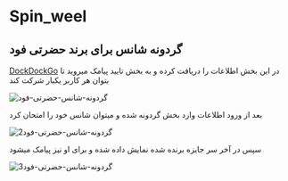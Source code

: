 # Spin_weel
 ## **گردونه شانس برای برند حضرتی فود**
[DockDockGo](https://camo.githubusercontent.com/4e573a4ba175e7168aad9701a8352aff425c449d6e7611e02df7c2cd8f2a8ec5/68747470733a2f2f696d672e736869656c64732e696f2f62616467652f2d4a6176617363697072742d626c61636b3f7374796c653d666f722d7468652d6261646765266c6f676f3d6a617661736372697074)
در این بخش اطلاعات را دریافت کرده و به بخش تایید پیامک میروید تا بتوان هر کاربر یکبار شرکت کند

![گردونه-شانس-حضرتی-فود](https://github.com/mohsen-ahanj/Spin_weel/assets/29997924/591f7028-bbc1-4a94-9341-d4093570a378)

بعد از ورود اطلاعات وارد بخش گردونه شده و میتوان شانس خود را امتحان کرد

![گردونه-شانس-حضرتی-فود2](https://github.com/mohsen-ahanj/Spin_weel/assets/29997924/79fd8574-a25b-49f2-b4b5-044e6ca1d87e)

سپس در آخر سر جایزه برنده شده نمایش داده شده و برای او نیز پیامک میشود

![3گردونه-شانس-حضرتی-فود](https://github.com/mohsen-ahanj/Spin_weel/assets/29997924/55307bb9-d537-4140-8d3b-30dd87588b38)
